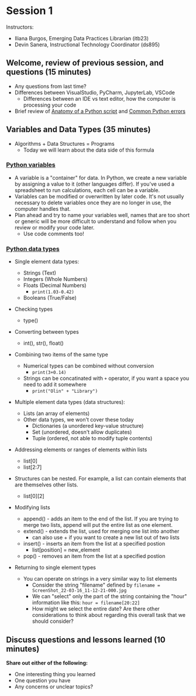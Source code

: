 # Session 1
Instructors:
* Iliana Burgos, Emerging Data Practices Librarian (itb23)
* Devin Sanera, Instructional Technology Coordinator (ds895)

## Welcome, review of previous session, and questions (15 minutes)

* Any questions from last time?
* Differences between VisualStudio, PyCharm, JupyterLab, VSCode
  * Differences between an IDE vs text editor, how the computer is processing your code
* Brief review of [Anatomy of a Python script](https://melaniewalsh.github.io/Intro-Cultural-Analytics/02-Python/03-Anatomy-Python-Script.html) and [Common Python errors](https://melaniewalsh.github.io/Intro-Cultural-Analytics/02-Python/13-Common-Python-Errors.html)

## Variables and Data Types (35 minutes)

* Algorithms + Data Structures = Programs
  * Today we will learn about the data side of this formula

### [Python variables](https://melaniewalsh.github.io/Intro-Cultural-Analytics/02-Python/04-Variables.html)
* A variable is a "container" for data. In Python, we create a new variable by assigning a value to it (other languages differ). If you've used a spreadsheet to run calculations, each cell can be a variable.
* Variables can be modified or overwritten by later code. It's not usually necessary to delete variables once they are no longer in use, the computer handles that.
* Plan ahead and try to name your variables well, names that are too short or generic will be more difficult to understand and follow when you review or modify your code later.
  * Use code comments too!

### [Python data types](https://melaniewalsh.github.io/Intro-Cultural-Analytics/02-Python/05-Data-Types.html)
* Single element data types:
  * Strings (Text)
  * Integers (Whole Numbers)
  * Floats (Decimal Numbers)
    * `print(1.03-0.42)`
  * Booleans (True/False)

* Checking types
  * type()

* Converting between types
  * int(), str(), float()

* Combining two items of the same type
  * Numerical types can be combined without conversion
    * `print(3+0.14)`
  * Strings can be concatinated with `+` operator, if you want a space you need to add it somewhere
    * `print("Olin" + "Library")`

* Multiple element data types (data structures):
  * Lists (an array of elements)
  * Other data types, we won't cover these today
    * Dictionaries (a unordered key-value structure)
    * Set (unordered, doesn't allow duplicates)
    * Tuple (ordered, not able to modify tuple contents)

* Addressing elements or ranges of elements within lists
  * list[0]
  * list[2:7]

* Structures can be nested. For example, a list can contain elements that are themselves other lists.
  * list[0][2]

* Modifying lists
  * append() - adds an item to the end of the list. If you are trying to merge two lists, append will put the entire list as one element.
  * extend() - extends the list, used for merging one list into another
    * can also use + if you want to create a new list out of two lists
  * insert() - inserts an item from the list at a specified postion
    * list[position] = new_element
  * pop() - removes an item from the list at a specified postion

* Returning to single element types
  * You can operate on strings in a very similar way to list elements
    * Consider the string "filename" defined by `filename = ScreenShot_22-03-16_11-12-21-000.jpg`
    * We can "select" only the part of the string containing the "hour" information like this: `hour = filename[20:22]`
    * How might we select the entire date? Are there other considerations to think about regarding this overall task that we should consider?

## Discuss questions and lessons learned (10 minutes)

**Share out either of the following:**
* One interesting thing you learned
* One question you have
* Any concerns or unclear topics?
